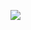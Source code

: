 <a href="https://api.whatsapp.com/send/?phone=19392245741&text=/estado&type=phone_number&app_absent=0" target="blank"><img src="https://img.shields.io/badge/Ivan-25D366?style=for-the-badge&logo=whatsapp&logoColor=white" />